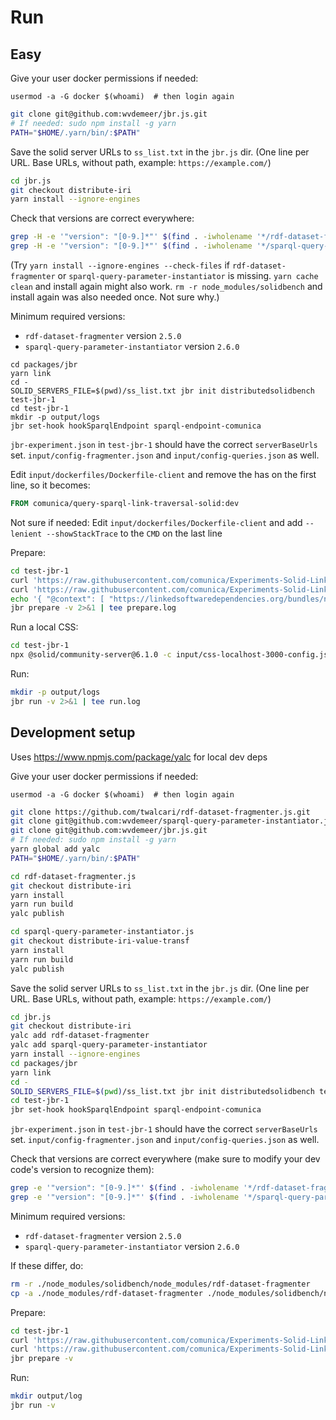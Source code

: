 # Run 

## Easy

Give your user docker permissions if needed:
```
usermod -a -G docker $(whoami)  # then login again
```

```bash
git clone git@github.com:wvdemeer/jbr.js.git
# If needed: sudo npm install -g yarn
PATH="$HOME/.yarn/bin/:$PATH"
```

Save the solid server URLs to `ss_list.txt` in the `jbr.js` dir. (One line per URL. Base URLs, without path, example: `https://example.com/`)

```bash
cd jbr.js
git checkout distribute-iri
yarn install --ignore-engines
```

Check that versions are correct everywhere:
```bash
grep -H -e '"version": "[0-9.]*"' $(find . -iwholename '*/rdf-dataset-fragmenter/package.json')
grep -H -e '"version": "[0-9.]*"' $(find . -iwholename '*/sparql-query-parameter-instantiator/package.json')
```

(Try `yarn install --ignore-engines --check-files` if `rdf-dataset-fragmenter` or `sparql-query-parameter-instantiator` is missing. `yarn cache clean` and install again might also work. `rm -r node_modules/solidbench` and install again was also needed once. Not sure why.)

Minimum required versions:
- `rdf-dataset-fragmenter` version `2.5.0`
- `sparql-query-parameter-instantiator` version `2.6.0`

```
cd packages/jbr
yarn link
cd -
SOLID_SERVERS_FILE=$(pwd)/ss_list.txt jbr init distributedsolidbench test-jbr-1
cd test-jbr-1
mkdir -p output/logs
jbr set-hook hookSparqlEndpoint sparql-endpoint-comunica
```

`jbr-experiment.json` in `test-jbr-1` should have the correct `serverBaseUrls` set.
`input/config-fragmenter.json` and `input/config-queries.json` as well.

Edit `input/dockerfiles/Dockerfile-client` and remove the has on the first line, so it becomes:

```dockerfile
FROM comunica/query-sparql-link-traversal-solid:dev
```

Not sure if needed: Edit `input/dockerfiles/Dockerfile-client` and add `--lenient --showStackTrace` to the `CMD` on the last line

Prepare:
```bash
cd test-jbr-1
curl 'https://raw.githubusercontent.com/comunica/Experiments-Solid-Link-Traversal/master/experiments/queries-discover/input/dockerfiles/Dockerfile-client' > input/dockerfiles/Dockerfile-client
curl 'https://raw.githubusercontent.com/comunica/Experiments-Solid-Link-Traversal/master/experiments/queries-discover/input/context-client.json' > input/context-client.json
echo '{ "@context": [ "https://linkedsoftwaredependencies.org/bundles/npm/@comunica/config-query-sparql/^2.0.0/components/context.jsonld", "https://linkedsoftwaredependencies.org/bundles/npm/@comunica/config-query-sparql-link-traversal/^0.0.0/components/context.jsonld" ], "import": [ "ccqslt:config/config-base.json" ] }' > input/config-client.json 
jbr prepare -v 2>&1 | tee prepare.log
```

Run a local CSS:
```bash
cd test-jbr-1
npx @solid/community-server@6.1.0 -c input/css-localhost-3000-config.json -f generated/out-fragments/http/localhost_3000/
```

Run:
```bash
mkdir -p output/logs
jbr run -v 2>&1 | tee run.log
```


## Development setup

Uses https://www.npmjs.com/package/yalc for local dev deps

Give your user docker permissions if needed:
```
usermod -a -G docker $(whoami)  # then login again
```

```bash
git clone https://github.com/twalcari/rdf-dataset-fragmenter.js.git 
git clone git@github.com:wvdemeer/sparql-query-parameter-instantiator.js.git
git clone git@github.com:wvdemeer/jbr.js.git
# If needed: sudo npm install -g yarn
yarn global add yalc
PATH="$HOME/.yarn/bin/:$PATH"
```

```bash
cd rdf-dataset-fragmenter.js
git checkout distribute-iri
yarn install
yarn run build
yalc publish
```


```bash
cd sparql-query-parameter-instantiator.js
git checkout distribute-iri-value-transf
yarn install
yarn run build
yalc publish
```

Save the solid server URLs to `ss_list.txt` in the `jbr.js` dir. (One line per URL. Base URLs, without path, example: `https://example.com/`)

```bash
cd jbr.js
git checkout distribute-iri
yalc add rdf-dataset-fragmenter
yalc add sparql-query-parameter-instantiator
yarn install --ignore-engines
cd packages/jbr
yarn link
cd -
SOLID_SERVERS_FILE=$(pwd)/ss_list.txt jbr init distributedsolidbench test-jbr-1
cd test-jbr-1
jbr set-hook hookSparqlEndpoint sparql-endpoint-comunica
```

`jbr-experiment.json` in `test-jbr-1` should have the correct `serverBaseUrls` set.
`input/config-fragmenter.json` and `input/config-queries.json` as well.

Check that versions are correct everywhere (make sure to modify your dev code's version to recognize them):
```bash
grep -e '"version": "[0-9.]*"' $(find . -iwholename '*/rdf-dataset-fragmenter/package.json')
grep -e '"version": "[0-9.]*"' $(find . -iwholename '*/sparql-query-parameter-instantiator/package.json')
```

Minimum required versions:
- `rdf-dataset-fragmenter` version `2.5.0`
- `sparql-query-parameter-instantiator` version `2.6.0`


If these differ, do:
```bash
rm -r ./node_modules/solidbench/node_modules/rdf-dataset-fragmenter
cp -a ./node_modules/rdf-dataset-fragmenter ./node_modules/solidbench/node_modules/rdf-dataset-fragmenter
```

Prepare:
```bash
cd test-jbr-1
curl 'https://raw.githubusercontent.com/comunica/Experiments-Solid-Link-Traversal/master/experiments/queries-discover/input/dockerfiles/Dockerfile-client' > input/dockerfiles/Dockerfile-client
curl 'https://raw.githubusercontent.com/comunica/Experiments-Solid-Link-Traversal/master/experiments/queries-discover/input/context-client.json' > input/context-client.json 
jbr prepare -v
```

Run:
```bash
mkdir output/log
jbr run -v
```
